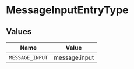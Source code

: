 # MessageInputEntryType


## Values

| Name            | Value           |
| --------------- | --------------- |
| `MESSAGE_INPUT` | message.input   |